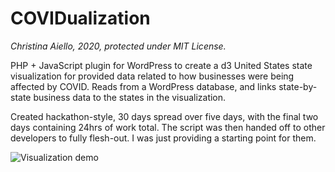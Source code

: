 # COVIDualization
*Christina Aiello, 2020, protected under MIT License.*

PHP + JavaScript plugin for WordPress to create a d3 United States state visualization for provided data related to how businesses were being affected by COVID. Reads from a WordPress database, and links state-by-state business data to the states in the visualization.

Created hackathon-style, 30 days spread over five days, with the final two days containing 24hrs of work total. The script was then handed off to other developers to fully flesh-out. I was just providing a starting point for them.

![Visualization demo](https://github.com/cjaiello/COVIDualization/blob/master/visualization.gif)
